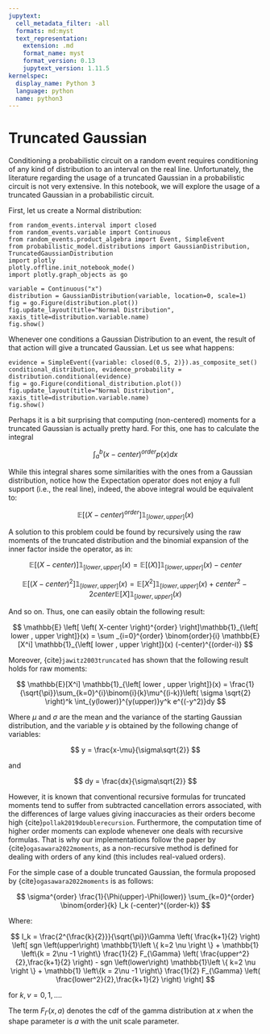 ```yaml
---
jupytext:
  cell_metadata_filter: -all
  formats: md:myst
  text_representation:
    extension: .md
    format_name: myst
    format_version: 0.13
    jupytext_version: 1.11.5
kernelspec:
  display_name: Python 3
  language: python
  name: python3
---
```


# Truncated Gaussian

Conditioning a probabilistic circuit on a random event requires conditioning of any kind of distribution to an interval 
on the real line. 
Unfortunately, the literature regarding the usage of a truncated Gaussian in a probabilistic circuit is not very 
extensive. 
In this notebook, we will explore the usage of a truncated Gaussian in a probabilistic circuit.

First, let us create a Normal distribution:

```{code-cell} ipython3
from random_events.interval import closed
from random_events.variable import Continuous
from random_events.product_algebra import Event, SimpleEvent
from probabilistic_model.distributions import GaussianDistribution, TruncatedGaussianDistribution
import plotly
plotly.offline.init_notebook_mode()
import plotly.graph_objects as go

variable = Continuous("x")
distribution = GaussianDistribution(variable, location=0, scale=1)
fig = go.Figure(distribution.plot())
fig.update_layout(title="Normal Distribution", xaxis_title=distribution.variable.name)
fig.show()
```

Whenever one conditions a Gaussian Distribution to an event, the result of that action will give a truncated Gaussian. 
Let us see what happens:

```{code-cell} ipython3
evidence = SimpleEvent({variable: closed(0.5, 2)}).as_composite_set()
conditional_distribution, evidence_probability = distribution.conditional(evidence)
fig = go.Figure(conditional_distribution.plot())
fig.update_layout(title="Normal Distribution", xaxis_title=distribution.variable.name)
fig.show()
```

Perhaps it is a bit surprising that computing (non-centered) moments for a truncated Gaussian is actually pretty hard.
For this, one has to calculate the integral

$$
\int_a^b (x-center)^{order} p(x) dx 
$$


While this integral shares some similarities with the ones from a Gaussian distribution, notice how the Expectation 
operator does not enjoy a full support (i.e., the real line), indeed, the above integral would be equivalent to:

$$ 
\mathbb{E} \left[ \left( X-center \right) ^{order} \right]\mathbb{1}_{\left[ lower , upper \right]}(x)
$$


A solution to this problem could be found by recursively using the raw moments of the truncated distribution and the 
binomial expansion of the inner factor inside the operator, as in:

$$
\mathbb{E} \left[ \left( X-center \right) \right]\mathbb{1}_{\left[ lower , upper \right]}(x) = \mathbb{E} \left[ \left( X \right) \right] \mathbb{1}_{\left[ lower , upper \right]}(x) - center 
$$

$$ 
\mathbb{E} \left[ \left( X-center \right)^2 \right]\mathbb{1}_{\left[ lower , upper \right]}(x) = \mathbb{E} \left[ X^2 \right] \mathbb{1}_{\left[ lower , upper \right]}(x) + center^2 - 2 center \mathbb{E} \left[ X \right]\mathbb{1}_{\left[ lower , upper \right]}(x) 
$$

And so on.
Thus, one can easily obtain the following result:

$$ 
\mathbb{E} \left[ \left( X-center \right)^{order} \right]\mathbb{1}_{\left[ lower , upper \right]}(x) = \sum _{i=0}^{order} \binom{order}{i} \mathbb{E}[X^i] \mathbb{1}_{\left[ lower , upper \right]}(x) (-center)^{(order-i)} 
$$

Moreover, {cite}`jawitz2003truncated` has shown that the following result holds for raw moments:

$$ 
\mathbb{E}[X^i] \mathbb{1}_{\left[ lower , upper \right]}(x) = \frac{1}{\sqrt{\pi}}\sum_{k=0}^{i}\binom{i}{k}\mu^{(i-k)}\left( \sigma \sqrt{2} \right)^k \int_{y(lower)}^{y(upper)}y^k e^{(-y^2)}dy 
$$

Where $\mu$ and $\sigma$ are the mean and the variance of the starting Gaussian distribution, 
and the variable $y$ is obtained by the following change of variables:

$$ 
y = \frac{x-\mu}{\sigma\sqrt{2}} 
$$ 

and 

$$ 
dy = \frac{dx}{\sigma\sqrt{2}} 
$$

However, it is known that conventional recursive formulas for truncated moments tend to suffer from 
subtracted cancellation errors associated, with the differences of large values giving inaccuracies as their orders become high {cite}`pollak2019doublerecursion`.
Furthermore, the computation time of higher order moments can explode whenever one deals with recursive formulas. 
That is why our implementations follow the paper by {cite}`ogasawara2022moments`, 
as a non-recursive method is defined for dealing with orders of any kind (this includes real-valued orders).  

For the simple case of a double truncated Gaussian, the formula proposed by {cite}`ogasawara2022moments` is as follows:

$$
\sigma^{order} \frac{1}{\Phi(upper)-\Phi(lower)} \sum_{k=0}^{order} \binom{order}{k} I_k (-center)^{(order-k)} 
$$

Where:

$$ 
I_k = \frac{2^{\frac{k}{2}}}{\sqrt{\pi}}\Gamma \left( \frac{k+1}{2} \right) \left[ sgn \left(upper\right) \mathbb{1}\left \{ k=2 \nu \right \} + \mathbb{1} \left\{k = 2\nu -1 \right\} \frac{1}{2} F_{\Gamma} \left( \frac{upper^2}{2},\frac{k+1}{2} \right) -  sgn \left(lower\right) \mathbb{1}\left \{ k=2 \nu \right \} + \mathbb{1} \left\{k = 2\nu -1 \right\} \frac{1}{2} F_{\Gamma} \left( \frac{lower^2}{2},\frac{k+1}{2} \right) \right] 
$$

for $k, \nu = 0,1,\ldots$.

The term $F_{\Gamma}(x,a)$ denotes the cdf of the gamma distribution at $x$ when the shape parameter is $a$ with the 
unit scale parameter.
